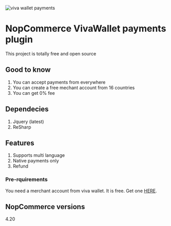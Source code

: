 ![viva wallet payments](https://camo.githubusercontent.com/de4713fedb73c6132a2287e9d005aa020f127444/68747470733a2f2f646576656c6f7065722e7669766177616c6c65742e636f6d2f696d616765732f7669766177616c6c65746c6f676f2e706e67)

# NopCommerce VivaWallet payments plugin
This project is totally free and open source

## Good to know
1. You can accept payments from everywhere
2. You can create a free mechant account from 16 countries
3. You can get 0% fee

## Dependecies
1. Jquery (latest)
2. ReSharp

## Features
1. Supports multi language
2. Native payments only
3. Refund

### Pre-rquirements
You need a merchant account from viva wallet. It is free. Get one [HERE](http://vivawallet.com/).

## NopCommerce versions
4.20
